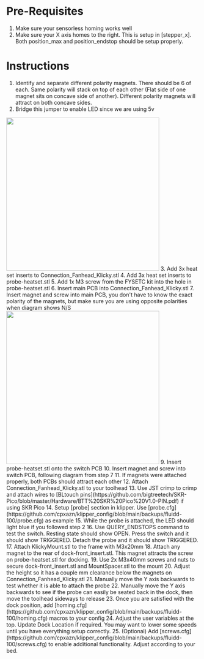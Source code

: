 # Pre-Requisites
1. Make sure your sensorless homing works well
2. Make sure your X axis homes to the right. This is setup in [stepper_x]. Both position_max and position_endstop should be setup properly.

# Instructions
1. Identify and separate different polarity magnets. There should be 6 of each. Same polarity will stack on top of each other (Flat side of one magnet sits on concave side of another). Different polarity magnets will attract on both concave sides.
2. Bridge this jumper to enable LED since we are using 5v
<img src="https://github.com/tanaes/whopping_Voron_mods/blob/main/pcb_klicky/Images/5v.jpeg" width=400>
3. Add 3x heat set inserts to Connection_Fanhead_Klicky.stl
4. Add 3x heat set inserts to probe-heatset.stl
5. Add 1x M3 screw from the FYSETC kit into the hole in probe-heatset.stl
6. Insert main PCB into Connection_Fanhead_Klicky.stl
7. Insert magnet and screw into main PCB, you don't have to know the exact polarity of the magnets, but make sure you are using opposite polarities when diagram shows N/S
<img src="https://github.com/tanaes/whopping_Voron_mods/blob/main/pcb_klicky/Images/magnets.jpeg" width=400>
9. Insert probe-heatset.stl onto the switch PCB
10. Insert magnet and screw into switch PCB, following diagram from step 7
11. If magnets were attached properly, both PCBs should attract each other
12. Attach Connection_Fanhead_Klicky.stl to your toolhead
13. Use JST crimp to crimp and attach wires to [BLtouch pins](https://github.com/bigtreetech/SKR-Pico/blob/master/Hardware/BTT%20SKR%20Pico%20V1.0-PIN.pdf) if using SKR Pico
14. Setup [probe] section in klipper. Use [probe.cfg](https://github.com/cpxazn/klipper_config/blob/main/backups/fluidd-100/probe.cfg) as example
15. While the probe is attached, the LED should light blue if you followed step 2
16. Use QUERY_ENDSTOPS command to test the switch. Resting state should show OPEN. Press the switch and it should show TRIGGERED. Detach the probe and it should show TRIGGERED.
17. Attach KlickyMount.stl to the frame with M3x20mm
18. Attach any magnet to the rear of dock-front_insert.stl. This magnet attracts the screw on probe-heatset.stl for docking.
19. Use 2x M3x40mm screws and nuts to secure dock-front_insert.stl and MountSpacer.stl to the mount
20. Adjust the height so it has a couple mm clearance below the magnets on Connection_Fanhead_Klicky.stl
21. Manually move the Y axis backwards to test whether it is able to attach the probe
22. Manually move the Y axis backwards to see if the probe can easily be seated back in the dock, then move the toolhead sideways to release
23. Once you are satisfied with the dock position, add [homing.cfg](https://github.com/cpxazn/klipper_config/blob/main/backups/fluidd-100/homing.cfg) macros to your config
24. Adjust the user variables at the top. Update Dock Location if required. You may want to lower some speeds until you have everything setup correctly.
25. (Optional) Add [screws.cfg](https://github.com/cpxazn/klipper_config/blob/main/backups/fluidd-100/screws.cfg) to enable additional functionality. Adjust according to your bed.
